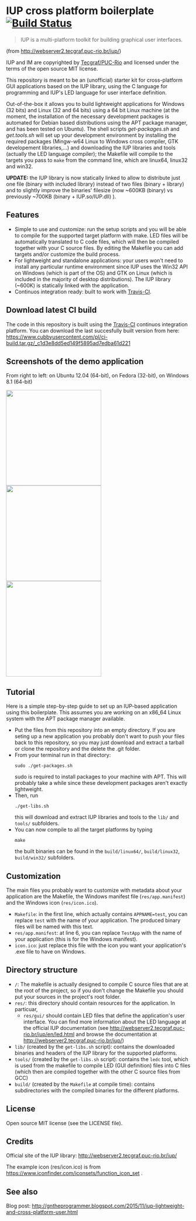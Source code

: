 # IUP cross platform boilerplate [![Build Status](https://travis-ci.org/gianluca-nitti/iup-cp-boilerplate.svg?branch=master)](https://travis-ci.org/gianluca-nitti/iup-cp-boilerplate)

> IUP is a multi-platform toolkit for building graphical user interfaces.

(from http://webserver2.tecgraf.puc-rio.br/iup/)

IUP and IM are copyrighted by [Tecgraf/PUC-Rio](http://www.tecgraf.puc-rio.br/en/index.html) and licensed under the terms of the open source MIT license.

This repository is meant to be an (unofficial) starter kit for cross-platform GUI applications based on the IUP library, using the C language for programming and IUP's LED language for user interface definition.

Out-of-the-box it allows you to build lightweight applications for Windows (32 bits) and Linux (32 and 64 bits) using a 64 bit Linux machine (at the moment, the installation of the necessary development packages is automated for Debian based distributions using the APT package manager, and has been tested on Ubuntu). The shell scripts *get-packages.sh* and *get.tools.sh* will set up your development environment by installing the required packages (Mingw-w64 Linux to Windows cross compiler, GTK developement libraries,...) and downloading the IUP libraries and tools (actually the LED language compiler); the Makefile will compile to the targets you pass to ```make``` from the command line, which are linux64, linux32 and win32.

**UPDATE:** the IUP library is now statically linked to allow to distribute just one file (binary with included library) instead of two files (binary + library) and to slightly improve the binaries' filesize (now ~600KB (binary) vs previously ~700KB (binary + IUP.so/IUP.dll) ).

## Features
- Simple to use and customize: run the setup scripts and you will be able to compile for the supported target platform with make. LED files will be automatically translated to C code files, which will then be compiled together with your C source files. By editing the Makefile you can add targets and/or customize the build process.
- For lightweight and standalone applications: your users won't need to install any particular runtime environment since IUP uses the Win32 API on Windows (which is part of the OS) and GTK on Linux (which is included in the majority of desktop distributions). The IUP library (~600K) is statically linked with the application.
- Continuos integration ready: built to work with [Travis-CI](https://travis-ci.org/).

## Download latest CI build
The code in this repository is built using the [Travis-CI](https://travis-ci.org/) continuos integration platform. You can download the last succesfully built version from here:
https://www.cubbyusercontent.com/pl/ci-build.tar.gz/_c1d3e8dd5ed149f5895ad7edba61d221

## Screenshots of the demo application
From right to left: on Ubuntu 12.04 (64-bit), on Fedora (32-bit), on Windows 8.1 (64-bit)

<img src="http://3.bp.blogspot.com/-DOjSm0dZ3yg/VleCk6myUUI/AAAAAAAAAJc/5AF3rhYcizw/s1600/Immagine.png" width="260">
<img src="http://1.bp.blogspot.com/-2jZtICa_3p0/VleCkgAKjqI/AAAAAAAAAJU/anCc8yb_A9I/s1600/Immagine2.png" width="260">
<img src="http://3.bp.blogspot.com/--IrW9OOywhI/VleCkFd0uNI/AAAAAAAAAJQ/JPp4yFzptDA/s1600/Immagine3.png" width="260">

## Tutorial
Here is a simple step-by-step guide to set up an IUP-based application using this boilerplate. This assumes you are working on an x86_64 Linux system with the APT package manager available.

- Put the files from this repository into an empty directory. If you are seting up a new application you probably don't want to push your files back to this repository, so you may just download and extract a tarball or clone the repository and the delete the .git folder.
- From your terminal run in that directory:
    ```
    sudo ./get-packages.sh
    ```
    sudo is required to install packages to your machine with APT. This will probably take a while since these development packages aren't exactly lightweight.
- Then, run
    ```
    ./get-libs.sh
    ```
    this will download and extract IUP libraries and tools to the ```lib/``` and ```tools/``` subfolders.
- You can now compile to all the target platforms by typing
    ```
    make
    ```
    the built binaries can be found in the ```build/linux64/```, ```build/linux32```, ```build/win32/``` subfolders.
    
## Customization
The main files you probably want to customize with metadata about your application are the Makefile, the Windows manifest file (```res/app.manifest```) and the Windows icon (```res/icon.ico```).

- ```Makefile```: in the first line, which actually contains ```APPNAME=test```, you can replace ```test``` with the name of your application. The produced binary files will be named with this text.
- ```res/app.manifest```: at line 6, you can replace ```TestApp``` with the name of your application (this is for the Windows manifest).
- ```icon.ico```: just replace this file with the icon you want your application's .exe file to have on Windows.

## Directory structure
- ```/```: The makefile is actually designed to compile C source files that are at the root of the project, so if you don't change the Makefile you should put your sources in the project's root folder.
- ```res/```: this directory should contain resources for the application. In particuar,
  - ```res/gui/``` should contain LED files that define the application's user interface. You can find more information about the LED language at the official IUP documentation (see http://webserver2.tecgraf.puc-rio.br/iup/en/led.html and browse the documentation at http://webserver2.tecgraf.puc-rio.br/iup/)
- ```lib/``` (created by the ```get-libs.sh``` script): contains the downloaded binaries and headers of the IUP library for the supported platforms.
- ```tools/``` (created by the ```get-libs.sh``` script): contains the ```ledc``` tool, which is used from the makefile to compile LED (GUI definition) files into C files (which then are compiled together with the other C source files from GCC)
- ```build/``` (created by the ```Makefile``` at compile time): contains subdirectories with the compiled binaries for the different platforms.

## License
Open source MIT license (see the LICENSE file).

## Credits
Official site of the IUP library: http://webserver2.tecgraf.puc-rio.br/iup/

The example icon (res/icon.ico) is from https://www.iconfinder.com/iconsets/function_icon_set .

## See also
Blog post: http://gntheprogrammer.blogspot.com/2015/11/iup-lightweight-and-cross-platform-user.html

